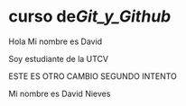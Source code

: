# curso de*Git_y_Github*

Hola Mi nombre es David

Soy estudiante de la UTCV

ESTE ES OTRO CAMBIO SEGUNDO INTENTO

Mi nombre es David Nieves
